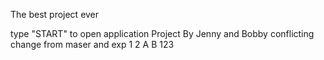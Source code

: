 The best project ever

type "START" to open application
Project By Jenny and Bobby
conflicting change from maser and exp
1
2
A
B
123
